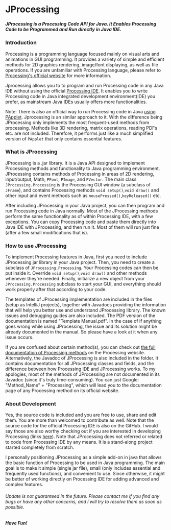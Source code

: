 # JProcessing
<h5>JProcessing is a Processing Code API for Java. It Enables Processing Code to be Programmed and Run directly in Java IDE.</h5>
<h3>Introduction</h3>
<p>
Processing is a programming language focused mainly on visual arts and animations in GUI programming. It provides a variety of simple and efficient methods for 2D graphics rendering, image/font displaying, as well as file operations. If you are unfamiliar with Processing language, please refer to <a href="https://processing.org/">Processing's official website</a> for more information.
<p>
Jprocessing allows you to to program and run Processing code in any Java IDE without using the official <a href="https://processing.org/download/">Processing IDE</a>. It enables you to write Processing code in Java integrated development environment(IDE) you prefer, as mainstream Java IDEs usually offers more functionalities.
<p>
Note: There is also an official way to run Processing code in Java <a href="https://happycoding.io/tutorials/java/processing-in-java">using PApplet</a>. Jprocessing is an similar approach to it. With the difference being JProcessing only implements the most frequent-used methods from processing. Methods like 3D rendering, matrix operations, reading PDFs etc. are not included. Therefore, it performs just like a much simplified version of <code>PApplet</code> that only contains essential features.

<h3>What is JProcessing</h3>
<p>
JProcessing is a .jar library. It is a Java API designed to implement Processing methods and functionality to Java programming environment. JProcessing contains methods of Processing in areas of 2D rendering, input/output, Math, <code>PFont</code>, <code>PImage</code>, and <code>PVector</code>. The main class <code>JProcessing.Processing</code> is the Processing GUI window (a subclass of <code>JFrame</code>), and contains Processing methods <code>void setup()</code>,<code>void draw()</code> and other input and event methods such as <code>mousePressed()</code>,<code>keyReleased()</code> etc.
<p>
After including JProcessing in your Java project, you can then program and run Processing code in Java normally. Most of the JProcessing methods perform the same functionality as of within Processing IDE, with a few exceptions. You can copy Processing code and paste them directly into Java IDE with JProcessing, and then run it. Most of them will run just fine (after a few small modifications that is).

<h3>How to use JProcessing</h3>
<p>
To implement Processing features in Java, first you need to include JProcessing jar library in your Java project. Then, you need to create a subclass of <code>JProcessing.Processing</code>. Your Processing codes can then be put inside it. Override <code>void setup()</code>,<code>void draw()</code> and other methods whenever they're needed. Finally, initialize a new object from your <code>JProcessing.Processing</code> subclass to start your GUI, and everything should work properly after that according to your code.
<p>
The templates of JProcessing implementation are included in the files (setup as IntelliJ projects), together with Javadocs providing the information that will help you better use and understand JProcessing library. The known issues and debugging guides are also included. The PDF version of the documentation is named "Template Manual.pdf". In the case of if anything goes wrong while using JProcessing, the issue and its solution might be already documented in the manual. So please have a look at it when any issue occurs.
<p>
If you are confused about certain method(s), you can check out <a href="https://processing.org/reference/"> the full documentation of Processing methods</a> on the Processing website. Alternatively, the Javadoc of JProcessing is also included in the folder. It contains documentation for all JProcessing classes and fields, and the difference between how Processing IDE and JProcessing works. To my apologies, most of the methods of JProcessing are not documented in its Javadoc (since it's truly time-consuming). You can just Google: "Method_Name" + "Processing", which will lead you to the documentation page of any Processing method on its official website.

<h3>About Development</h3>
<p>
Yes, the source code is included and you are free to use, share and edit them. You are more than welcomed to contribute as well. Note that the source code for the official Processing IDE is also on the GitHub. I would say those are also worthy checking out if you are interested in developing Processing (links <a href="https://github.com/processing">here</a>). Note that JProcessing does not referred or related to code from Processing IDE by any means. It is a stand-along project started completely from scratch.
<p>
I personally positioning JProcessing as a simple add-on in java that allows the basic function of Processing to be used in Java programming. The main goal is to make it simple (single jar file), small (only includes essential and frequently used functions), and convenient to use. Since otherwise, it might be better of working directly on Processing IDE for adding advanced and complex features.
<h6>
Update is not guaranteed in the future. Please contact me if you find any bugs or have any other concerns, and I will try to resolve them as soon as possible.</h6>
<h5>Have Fun!</h5>

